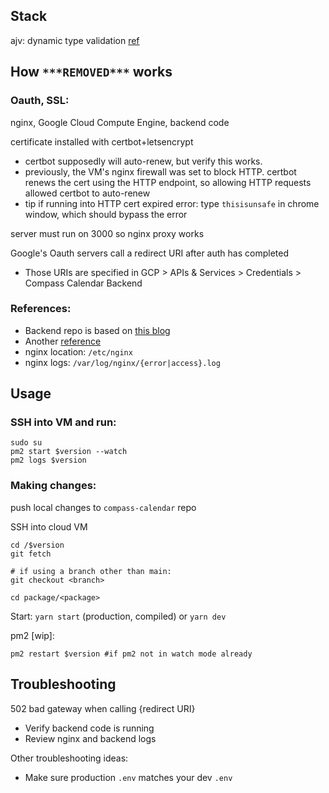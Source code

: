 ## Stack

ajv: dynamic type validation [ref](https://blog.logrocket.com/dynamic-type-validation-in-typescript/)

## How `***REMOVED***` works

### Oauth, SSL:

nginx, Google Cloud Compute Engine, backend code

certificate installed with certbot+letsencrypt

- certbot supposedly will auto-renew, but verify this works.
- previously, the VM's nginx firewall was set to block HTTP. certbot renews the cert using the HTTP endpoint, so allowing HTTP requests allowed certbot to auto-renew
- tip if running into HTTP cert expired error: type `thisisunsafe` in chrome window, which should bypass the error

server must run on 3000 so nginx proxy works

Google's Oauth servers call a redirect URI after auth has completed

- Those URIs are specified in GCP > APIs & Services > Credentials > Compass Calendar Backend

### References:

- Backend repo is based on [this blog](https://www.toptal.com/express-js/nodejs-typescript-rest-api-pt-1)
- Another [reference](https://auth0.com/blog/node-js-and-typescript-tutorial-build-a-crud-api/)
- nginx location: `/etc/nginx`
- nginx logs: `/var/log/nginx/{error|access}.log`

## Usage

### SSH into VM and run:

```
sudo su
pm2 start $version --watch
pm2 logs $version
```

### Making changes:

push local changes to `compass-calendar` repo

SSH into cloud VM

```
cd /$version
git fetch

# if using a branch other than main:
git checkout <branch>

cd package/<package>
```

Start: `yarn start` (production, compiled) or `yarn dev`

pm2 [wip]:
```
pm2 restart $version #if pm2 not in watch mode already
```

## Troubleshooting

502 bad gateway when calling {redirect URI}

- Verify backend code is running
- Review nginx and backend logs

Other troubleshooting ideas:

- Make sure production `.env` matches your dev `.env`
